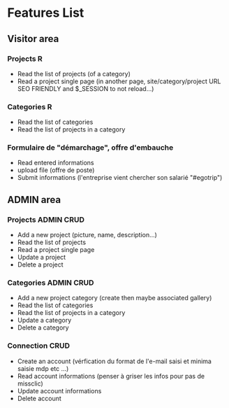 # Features List

## Visitor area

### Projects R
* Read the list of projects (of a category)
* Read a project single page (in another page, site/category/project URL SEO FRIENDLY and $_SESSION to not reload...)

### Categories R
* Read the list of categories
* Read the list of projects in a category

### Formulaire de "démarchage", offre d'embauche
* Read entered informations
* upload file (offre de poste)
* Submit informations
(l'entreprise vient chercher son salarié "#egotrip")

## ADMIN area

### Projects ADMIN CRUD
* Add a new project (picture, name, description...)
* Read the list of projects
* Read a project single page
* Update a project
* Delete a project

### Categories ADMIN CRUD
* Add a new project category (create then maybe associated gallery)
* Read the list of categories
* Read the list of projects in a category
* Update a category
* Delete a category

<!-- PENSER à TABLES RELATIONNELLES AVEC CLÉS ÉTRANGÈRES : UN PROJET A PLUSIEURS CATEGORIES ET DES CATEGORIES DE CATEGORIES...(MOTION DESIGN DANS PERSONNEL ET PROFESSIONNEL) -->


### Connection CRUD
* Create an account (vérfication du format de l'e-mail saisi et minima saisie mdp etc ...)
* Read account informations (penser à griser les infos pour pas de missclic)
* Update account informations
* Delete account


